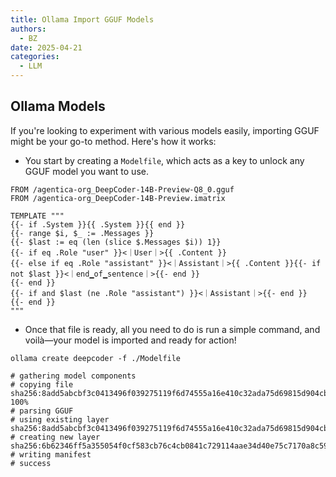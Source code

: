 ```yaml
---
title: Ollama Import GGUF Models
authors:
  - BZ
date: 2025-04-21
categories: 
  - LLM
---
```


<!-- more -->

## Ollama Models
If you're looking to experiment with various models easily, importing GGUF might be your go-to method. 
Here's how it works: 

- You start by creating a `Modelfile`, which acts as a key to unlock any GGUF model you want to use.

```shell linenums="1" title="Modelfile"
FROM /agentica-org_DeepCoder-14B-Preview-Q8_0.gguf
FROM /agentica-org_DeepCoder-14B-Preview.imatrix

TEMPLATE """
{{- if .System }}{{ .System }}{{ end }}
{{- range $i, $_ := .Messages }}
{{- $last := eq (len (slice $.Messages $i)) 1}}
{{- if eq .Role "user" }}<｜User｜>{{ .Content }}
{{- else if eq .Role "assistant" }}<｜Assistant｜>{{ .Content }}{{- if not $last }}<｜end▁of▁sentence｜>{{- end }}
{{- end }}
{{- if and $last (ne .Role "assistant") }}<｜Assistant｜>{{- end }}
{{- end }}
"""
```

- Once that file is ready, all you need to do is run a simple command, and voilà—your model is imported and ready for action!

```shell
ollama create deepcoder -f ./Modelfile

# gathering model components 
# copying file sha256:8add5abcbf3c0413496f039275119f6d74555a16e410c32ada75d69815d904cb 100% 
# parsing GGUF 
# using existing layer sha256:8add5abcbf3c0413496f039275119f6d74555a16e410c32ada75d69815d904cb 
# creating new layer sha256:6b62346ff5a355054f0cf583cb76c4cb0841c729114aae34d40e75c7170a8c59 
# writing manifest 
# success 

```




